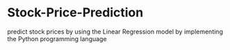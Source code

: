 # Stock-Price-Prediction
predict stock prices by using the Linear Regression model by implementing the Python programming language
